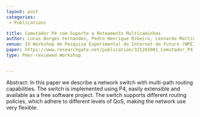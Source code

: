 ```yaml
---
layout: post
categories:
 - Publications

title: Comutador P4 com Suporte a Roteamento Multicaminhos
author: Lucas Borges Fernandes, Pedro Henrique Ribeiro, Leonardo Martins, Rafael Pasquini, Luis F. Faina, Lasaro Camargos
venue: IX Workshop de Pesquisa Experimental da Internet do Futuro (WPEIF 2018)
paper: https://www.researchgate.net/publication/325265001_Comutador_P4_com_Suporte_a_Roteamento_Multicaminhos 
type: Peer-reviewed Workshop


---
```

Abstract:  In this paper we describe a network switch with multi-path routing capabilities. The switch is implemented using P4, easily extensible and available as a free software project. The switch supports different routing policies, which adhere to different levels of QoS, making the network use very flexible. 
